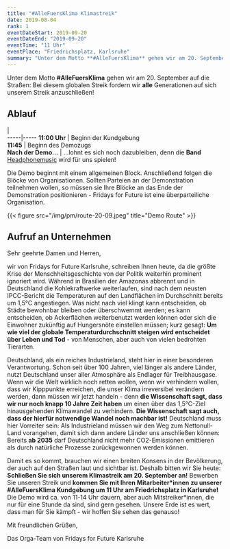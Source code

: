 ```yaml
---
title: "#AlleFuersKlima Klimastreik"
date: 2019-08-04
rank: 1
eventDateStart: 2019-09-20
eventDateEnd: "2019-09-20"
eventTime: "11 Uhr"
eventPlace: "Friedrichsplatz, Karlsruhe"
summary: "Unter dem Motto **#AlleFuersKlima** gehen wir am 20. September auf die Straßen: Bei diesem globalen Streik fordern wir **alle** Generationen auf sich unserem Streik anzuschließen."
---
```

Unter dem Motto **#AlleFuersKlima** gehen wir am 20. September auf die Straßen: Bei diesem globalen Streik fordern wir **alle** Generationen auf sich unserem Streik anzuschließen!

## Ablauf
   |   
-----|----- 
**11:00 Uhr**   |   Beginn der Kundgebung  
**11:45**       |   Beginn des Demozugs   
**Nach der Demo...**   |    ...lohnt es sich noch dazubleiben, denn die **Band** [Headphonemusic](https://www.headphonemusic.de/) wird für uns spielen!

Die Demo beginnt mit einem allgemeinen Block. Anschließend folgen die Blöcke von Organisationen. Sollten Parteien an der Demonstration teilnehmen wollen, so müssen sie Ihre Blöcke an das Ende der Demonstration positionieren - Fridays for Future ist eine überparteiliche Organisation.

{{< figure src="/img/pm/route-20-09.jpeg" title="Demo Route" >}}


## Aufruf an Unternehmen
Sehr geehrte Damen und Herren,

wir von Fridays for Future Karlsruhe, schreiben Ihnen heute, da die größte Krise der Menschheitsgeschichte von der Politik weiterhin prominent ignoriert wird. Während in Brasilien der Amazonas abbrennt und in Deutschland die Kohlekraftwerke weiterlaufen, sind nach dem neusten IPCC-Bericht die Temperaturen auf den Landflächen im Durchschnitt bereits um 1,5°C angestiegen.
Was nicht nach viel klingt kann entscheiden, ob Städte bewohnbar bleiben oder überschwemmt werden; es kann entscheiden, ob Ackerflächen weiterbenutzt werden können oder sich die Einwohner zukünftig auf Hungersnöte einstellen müssen; kurz gesagt: **Um wie viel der globale Temperaturdurchschnitt steigen wird entscheidet über Leben und Tod** - von Menschen, aber auch von vielen bedrohten Tierarten.

Deutschland, als ein reiches Industrieland, steht hier in einer besonderen Verantwortung. Schon seit über 100 Jahren, viel länger als andere Länder, nutzt Deutschland unser aller Atmosphäre als Endlager für Treibhausgase. Wenn wir die Welt wirklich noch retten wollen, wenn wir verhindern wollen, dass wir Kipppunkte erreichen, die unser Klima irreversibel verändern werden, dann müssen wir jetzt handeln - denn **die Wissenschaft sagt, dass wir nur noch knapp 10 Jahre Zeit haben** um einen über das 1,5°C-Ziel hinausgehenden Klimawandel zu verhindern.
**Die Wissenschaft sagt auch, dass der hierfür notwendige Wandel noch machbar ist!** Deutschland muss hier Vorreiter sein: Als Industrieland müssen wir den Weg zum Nettonull-Land vorangehen, damit sich dann andere Länder uns anschließen können: Bereits **ab 2035** darf Deutschland nicht mehr CO2-Emissionen emittieren als durch natürliche Prozesse zurückgewonnen werden können.

Damit es so kommt, brauchen wir einen breiten Konsens in der Bevölkerung, der auch auf den Straßen laut und sichtbar ist. Deshalb bitten wir Sie heute: **Schließen Sie sich unserem Klimastreik am 20. September an!** Bewerben Sie unseren Streik und **kommen Sie mit Ihren Mitarbeiter\*innen zu unserer #AlleFuersKlima Kundgebung um 11 Uhr am Friedrichsplatz in Karlsruhe!** Die Demo wird ca. von 11-14 Uhr dauern, aber auch Mitstreiker\*innen, die nur für eine Stunde da sind, sind gern gesehen.
Unsere Erde ist es wert, dass man für Sie kämpft - wir hoffen Sie sehen das genauso!

Mit freundlichen Grüßen,

Das Orga-Team von Fridays for Future Karlsruhe